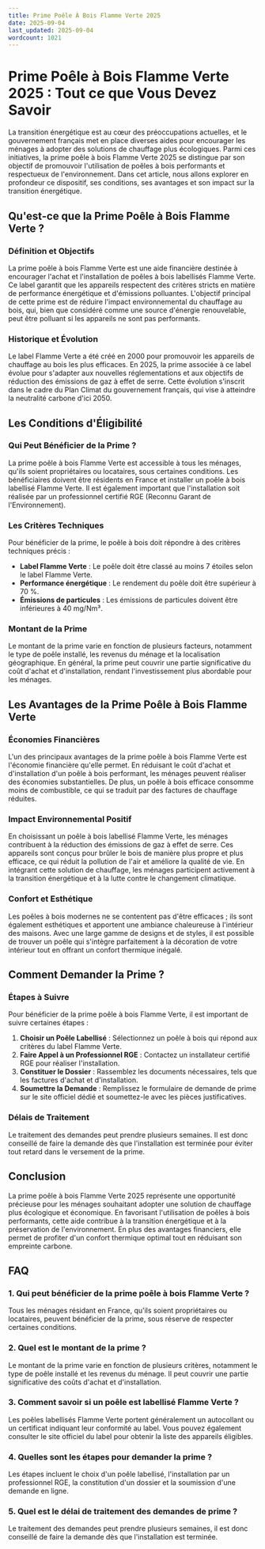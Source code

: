 ```yaml
---
title: Prime Poêle À Bois Flamme Verte 2025
date: 2025-09-04
last_updated: 2025-09-04
wordcount: 1021
---
```


# Prime Poêle à Bois Flamme Verte 2025 : Tout ce que Vous Devez Savoir

La transition énergétique est au cœur des préoccupations actuelles, et le gouvernement français met en place diverses aides pour encourager les ménages à adopter des solutions de chauffage plus écologiques. Parmi ces initiatives, la prime poêle à bois Flamme Verte 2025 se distingue par son objectif de promouvoir l'utilisation de poêles à bois performants et respectueux de l'environnement. Dans cet article, nous allons explorer en profondeur ce dispositif, ses conditions, ses avantages et son impact sur la transition énergétique.

## Qu'est-ce que la Prime Poêle à Bois Flamme Verte ?

### Définition et Objectifs

La prime poêle à bois Flamme Verte est une aide financière destinée à encourager l'achat et l'installation de poêles à bois labellisés Flamme Verte. Ce label garantit que les appareils respectent des critères stricts en matière de performance énergétique et d'émissions polluantes. L'objectif principal de cette prime est de réduire l'impact environnemental du chauffage au bois, qui, bien que considéré comme une source d'énergie renouvelable, peut être polluant si les appareils ne sont pas performants.

### Historique et Évolution

Le label Flamme Verte a été créé en 2000 pour promouvoir les appareils de chauffage au bois les plus efficaces. En 2025, la prime associée à ce label évolue pour s'adapter aux nouvelles réglementations et aux objectifs de réduction des émissions de gaz à effet de serre. Cette évolution s'inscrit dans le cadre du Plan Climat du gouvernement français, qui vise à atteindre la neutralité carbone d'ici 2050.

## Les Conditions d'Éligibilité

### Qui Peut Bénéficier de la Prime ?

La prime poêle à bois Flamme Verte est accessible à tous les ménages, qu'ils soient propriétaires ou locataires, sous certaines conditions. Les bénéficiaires doivent être résidents en France et installer un poêle à bois labellisé Flamme Verte. Il est également important que l'installation soit réalisée par un professionnel certifié RGE (Reconnu Garant de l'Environnement).

### Les Critères Techniques

Pour bénéficier de la prime, le poêle à bois doit répondre à des critères techniques précis :

- **Label Flamme Verte** : Le poêle doit être classé au moins 7 étoiles selon le label Flamme Verte.
- **Performance énergétique** : Le rendement du poêle doit être supérieur à 70 %.
- **Émissions de particules** : Les émissions de particules doivent être inférieures à 40 mg/Nm³.

### Montant de la Prime

Le montant de la prime varie en fonction de plusieurs facteurs, notamment le type de poêle installé, les revenus du ménage et la localisation géographique. En général, la prime peut couvrir une partie significative du coût d'achat et d'installation, rendant l'investissement plus abordable pour les ménages.

## Les Avantages de la Prime Poêle à Bois Flamme Verte

### Économies Financières

L'un des principaux avantages de la prime poêle à bois Flamme Verte est l'économie financière qu'elle permet. En réduisant le coût d'achat et d'installation d'un poêle à bois performant, les ménages peuvent réaliser des économies substantielles. De plus, un poêle à bois efficace consomme moins de combustible, ce qui se traduit par des factures de chauffage réduites.

### Impact Environnemental Positif

En choisissant un poêle à bois labellisé Flamme Verte, les ménages contribuent à la réduction des émissions de gaz à effet de serre. Ces appareils sont conçus pour brûler le bois de manière plus propre et plus efficace, ce qui réduit la pollution de l'air et améliore la qualité de vie. En intégrant cette solution de chauffage, les ménages participent activement à la transition énergétique et à la lutte contre le changement climatique.

### Confort et Esthétique

Les poêles à bois modernes ne se contentent pas d'être efficaces ; ils sont également esthétiques et apportent une ambiance chaleureuse à l'intérieur des maisons. Avec une large gamme de designs et de styles, il est possible de trouver un poêle qui s'intègre parfaitement à la décoration de votre intérieur tout en offrant un confort thermique inégalé.

## Comment Demander la Prime ?

### Étapes à Suivre

Pour bénéficier de la prime poêle à bois Flamme Verte, il est important de suivre certaines étapes :

1. **Choisir un Poêle Labellisé** : Sélectionnez un poêle à bois qui répond aux critères du label Flamme Verte.
2. **Faire Appel à un Professionnel RGE** : Contactez un installateur certifié RGE pour réaliser l'installation.
3. **Constituer le Dossier** : Rassemblez les documents nécessaires, tels que les factures d'achat et d'installation.
4. **Soumettre la Demande** : Remplissez le formulaire de demande de prime sur le site officiel dédié et soumettez-le avec les pièces justificatives.

### Délais de Traitement

Le traitement des demandes peut prendre plusieurs semaines. Il est donc conseillé de faire la demande dès que l'installation est terminée pour éviter tout retard dans le versement de la prime.

## Conclusion

La prime poêle à bois Flamme Verte 2025 représente une opportunité précieuse pour les ménages souhaitant adopter une solution de chauffage plus écologique et économique. En favorisant l'utilisation de poêles à bois performants, cette aide contribue à la transition énergétique et à la préservation de l'environnement. En plus des avantages financiers, elle permet de profiter d'un confort thermique optimal tout en réduisant son empreinte carbone.

## FAQ

### 1. Qui peut bénéficier de la prime poêle à bois Flamme Verte ?

Tous les ménages résidant en France, qu'ils soient propriétaires ou locataires, peuvent bénéficier de la prime, sous réserve de respecter certaines conditions.

### 2. Quel est le montant de la prime ?

Le montant de la prime varie en fonction de plusieurs critères, notamment le type de poêle installé et les revenus du ménage. Il peut couvrir une partie significative des coûts d'achat et d'installation.

### 3. Comment savoir si un poêle est labellisé Flamme Verte ?

Les poêles labellisés Flamme Verte portent généralement un autocollant ou un certificat indiquant leur conformité au label. Vous pouvez également consulter le site officiel du label pour obtenir la liste des appareils éligibles.

### 4. Quelles sont les étapes pour demander la prime ?

Les étapes incluent le choix d'un poêle labellisé, l'installation par un professionnel RGE, la constitution d'un dossier et la soumission d'une demande en ligne.

### 5. Quel est le délai de traitement des demandes de prime ?

Le traitement des demandes peut prendre plusieurs semaines, il est donc conseillé de faire la demande dès que l'installation est terminée.